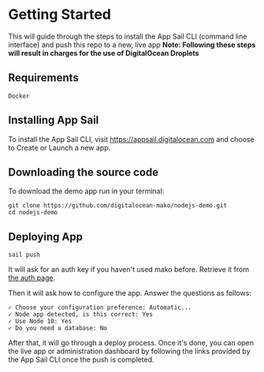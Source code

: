 # Getting Started #

This will guide through the steps to install the App Sail CLI (command line interface) and push this repo to a new, live app
**Note: Following these steps will result in charges for the use of DigitalOcean Droplets**

## Requirements

    Docker

## Installing App Sail ##

To install the App Sail CLI, visit https://appsail.digitalocean.com and choose to Create or Launch a new app.

## Downloading the source code

To download the demo app run in your terminal:

	git clone https://github.com/digitalocean-mako/nodejs-demo.git
	cd nodejs-demo

## Deploying App ##

    sail push

It will ask for an auth key if you haven't used mako before. Retrieve it from [the auth page](https://appsail.digitalocean.com/go/auth).

Then it will ask how to configure the app.
Answer the questions as follows:

    ✓ Choose your configuration preference: Automatic...
    ✓ Node app detected, is this correct: Yes
    ✓ Use Node 10: Yes
    ✓ Do you need a database: No

After that, it will go through a deploy process. Once it's done, you can open the live app or administration dashboard by following the links provided by the App Sail CLI once the push is completed.
